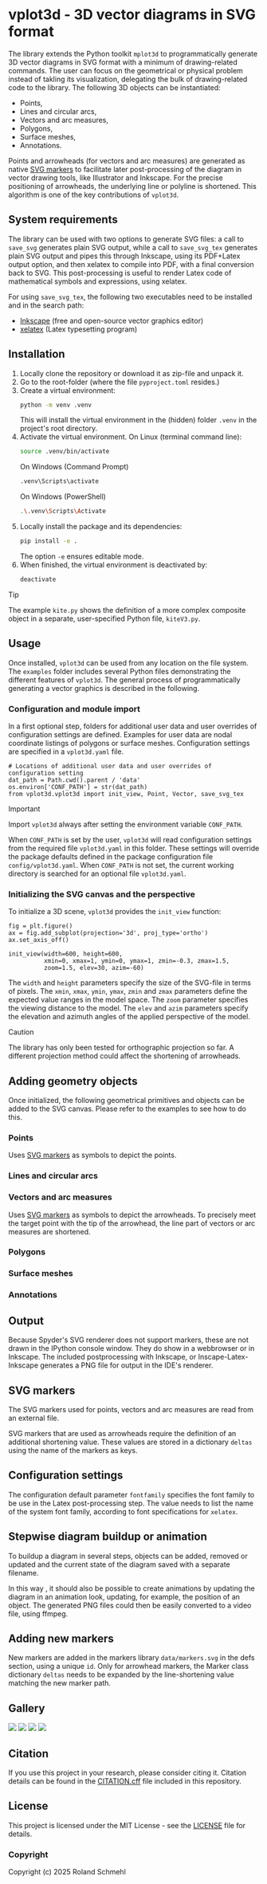 # vplot3d - 3D vector diagrams in SVG format

The library extends the Python toolkit `mplot3d` to programmatically generate 3D vector diagrams in SVG format with a minimum of drawing-related commands. The user can focus on the geometrical or physical problem instead of takling its visualization, delegating the bulk of drawing-related code to the library. The following 3D objects can be instantiated:

- Points,
- Lines and circular arcs,
- Vectors and arc measures,
- Polygons,
- Surface meshes,
- Annotations.

Points and arrowheads (for vectors and arc measures) are generated as native [SVG markers](https://jenkov.com/tutorials/svg/marker-element.html) to facilitate later post-processing of the diagram in vector drawing tools, like Illustrator and Inkscape. For the precise positioning of arrowheads, the underlying line or polyline is shortened. This algorithm is one of the key contributions of `vplot3d`.

## System requirements

The library can be used with two options to generate SVG files: a call to `save_svg` generates plain SVG output, while a call to `save_svg_tex` generates plain SVG output and pipes this through Inkscape, using its PDF+Latex output option, and then xelatex to compile into PDF, with a final conversion back to SVG. This post-processing is useful to render Latex code of mathematical symbols and expressions, using xelatex.

For using  `save_svg_tex`, the following two executables need to be installed and in the search path:

- [Inkscape](https://inkscape.org/) (free and open-source vector graphics editor)
- [xelatex](https://www.tug.org/texlive/) (Latex typesetting program)

## Installation

1. Locally clone the repository or download it as zip-file and unpack it.
2. Go to the root-folder (where the file `pyproject.toml` resides.)
3. Create a virtual environment:
   ```bash
   python -m venv .venv
   ```
   This will install the virtual environment in the (hidden) folder `.venv` in the project's root directory.
4. Activate the virtual environment. On Linux (terminal command line):
   ```bash
   source .venv/bin/activate
   ```
   On Windows (Command Prompt)
   ```bash
   .venv\Scripts\activate
   ```
   On Windows (PowerShell)
   ```bash
   .\.venv\Scripts\Activate
   ```
5. Locally install the package and its dependencies:
   ```bash
   pip install -e .
   ```
   The option `-e` ensures editable mode.
6. When finished, the virtual environment is deactivated by:
   ```bash
   deactivate
   ```

> [!TIP]
> The example `kite.py` shows the definition of a more complex composite object in a separate, user-specified Python file, `kiteV3.py`. 

## Usage

Once installed, `vplot3d` can be used from any location on the file system. The `examples` folder includes several Python files demonstrating the different features of `vplot3d`. The general process of programmatically generating a vector graphics is described in the following.

### Configuration and module import

In a first optional step, folders for additional user data and user overrides of configuration settings are defined. Examples for user data are nodal coordinate listings of polygons or surface meshes. Configuration settings are specified in a `vplot3d.yaml` file.

```
# Locations of additional user data and user overrides of configuration setting
dat_path = Path.cwd().parent / 'data'
os.environ['CONF_PATH'] = str(dat_path)
from vplot3d.vplot3d import init_view, Point, Vector, save_svg_tex
```

> [!IMPORTANT]  
> Import `vplot3d` always after setting the environment variable `CONF_PATH`.

When `CONF_PATH` is set by the user, `vplot3d` will read configuration settings from the required file `vplot3d.yaml` in this folder. These settings will override the package defaults defined in the package configuration file `config/vplot3d.yaml`. When `CONF_PATH` is not set, the current working directory is searched for an optional file `vplot3d.yaml`.

### Initializing the SVG canvas and the perspective

To initialize a 3D scene, `vplot3d` provides the `init_view` function:
```
fig = plt.figure()
ax = fig.add_subplot(projection='3d', proj_type='ortho')
ax.set_axis_off()

init_view(width=600, height=600,
          xmin=0, xmax=1, ymin=0, ymax=1, zmin=-0.3, zmax=1.5,
          zoom=1.5, elev=30, azim=-60)
```

The `width` and `height` parameters specify the size of the SVG-file in terms of pixels. 
The `xmin`, `xmax`, `ymin`, `ymax`, `zmin` and `zmax` parameters define the expected value ranges in the model space.
The `zoom` parameter specifies the viewing distance to the model.
The `elev` and `azim` parameters specify the elevation and azimuth angles of the applied perspective of the model.

> [!CAUTION]
> The library has only been tested for orthographic projection so far. A different projection method could affect the shortening of arrowheads.

## Adding geometry objects

Once initialized, the following geometrical primitives and objects can be added to the SVG canvas. Please refer to the examples to see how to do this.

### Points

Uses [SVG markers](https://jenkov.com/tutorials/svg/marker-element.html) as symbols to depict the points.

### Lines and circular arcs

### Vectors and arc measures

Uses [SVG markers](https://jenkov.com/tutorials/svg/marker-element.html) as symbols to depict the arrowheads. To precisely meet the target point with the tip of the arrowhead, the line part of vectors or arc measures are shortened.

### Polygons

### Surface meshes

### Annotations


## Output

Because Spyder's SVG renderer does not support markers, these are not drawn in the IPython console window. They do show in a webbrowser or in Inkscape. The included postprocessing with Inkscape, or Inscape-Latex-Inkscape generates a PNG file for output in the IDE's renderer.

## SVG markers

The SVG markers used for points, vectors and arc measures are read from an external file.

SVG markers that are used as arrowheads require the definition of an additional shortening value. These values are stored in a dictionary `deltas` using the name of the markers as keys.

## Configuration settings

The configuration default parameter `fontfamily` specifies the font family to be use in the Latex post-processing step. The value needs to list the name of the system font family, according to font specifications for `xelatex`.

## Stepwise diagram buildup or animation

To buildup a diagram in several steps, objects can be added, removed or updated and the current state of the diagram saved with a separate filename.

In this way , it should also be possible to create animations by updating the diagram in an animation look, updating, for example, the position of an object. The generated PNG files could then be easily converted to a video file, using ffmpeg.

## Adding new markers

New markers are added in the markers library `data/markers.svg` in the defs section, using a unique `id`. Only for arrowhead markers, the Marker class dictionary `deltas` needs to be expanded by the line-shortening value matching the new marker path.

## Gallery

![](examples/test.svg)
![](examples/kite_kinematics_3d.svg)
![](examples/kite_kinematics_3d_a.svg)
![](examples/kite.svg)

## Citation
If you use this project in your research, please consider citing it. 
Citation details can be found in the [CITATION.cff](CITATION.cff) file included in this repository.

## License
This project is licensed under the MIT License - see the [LICENSE](LICENSE) file for details.

### Copyright
Copyright (c) 2025 Roland Schmehl
